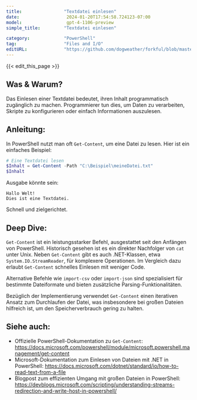 ```yaml
---
title:                "Textdatei einlesen"
date:                  2024-01-20T17:54:58.724123-07:00
model:                 gpt-4-1106-preview
simple_title:         "Textdatei einlesen"

category:             "PowerShell"
tag:                  "Files and I/O"
editURL:              "https://github.com/dogweather/forkful/blob/master/content/de/powershell/reading-a-text-file.md"
---
```


{{< edit_this_page >}}

## Was & Warum?
Das Einlesen einer Textdatei bedeutet, ihren Inhalt programmatisch zugänglich zu machen. Programmierer tun dies, um Daten zu verarbeiten, Skripte zu konfigurieren oder einfach Informationen auszulesen.

## Anleitung:
In PowerShell nutzt man oft `Get-Content`, um eine Datei zu lesen. Hier ist ein einfaches Beispiel:

```PowerShell
# Eine Textdatei lesen
$Inhalt = Get-Content -Path "C:\Beispiel\meineDatei.txt"
$Inhalt
```

Ausgabe könnte sein:

```
Hallo Welt!
Dies ist eine Textdatei.
```

Schnell und zielgerichtet.

## Deep Dive:
`Get-Content` ist ein leistungsstarker Befehl, ausgestattet seit den Anfängen von PowerShell. Historisch gesehen ist es ein direkter Nachfolger von `cat` unter Unix. Neben `Get-Content` gibt es auch .NET-Klassen, etwa `System.IO.StreamReader`, für komplexere Operationen. Im Vergleich dazu erlaubt `Get-Content` schnelles Einlesen mit weniger Code.

Alternative Befehle wie `import-csv` oder `import-json` sind spezialisiert für bestimmte Dateiformate und bieten zusätzliche Parsing-Funktionalitäten.

Bezüglich der Implementierung verwendet `Get-Content` einen iterativen Ansatz zum Durchlaufen der Datei, was insbesondere bei großen Dateien hilfreich ist, um den Speicherverbrauch gering zu halten.

## Siehe auch:
- Offizielle PowerShell-Dokumentation zu `Get-Content`: https://docs.microsoft.com/powershell/module/microsoft.powershell.management/get-content
- Microsoft-Dokumentation zum Einlesen von Dateien mit .NET in PowerShell: https://docs.microsoft.com/dotnet/standard/io/how-to-read-text-from-a-file
- Blogpost zum effizienten Umgang mit großen Dateien in PowerShell: https://devblogs.microsoft.com/scripting/understanding-streams-redirection-and-write-host-in-powershell/
